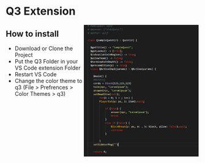 # Q3 Extension

<div style="float: right;"><img src="samplecode.png" alt="logo" width="300" ></div>

## How to install

- Download or Clone the Project
- Put the Q3 Folder in your VS Code extension Folder
- Restart VS Code
- Change the color theme to q3 (File > Prefrences > Color Themes > q3)

